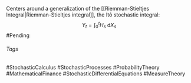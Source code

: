 Centers around a generalization of the [[Riemman-Stieltjes Integral|Riemman-Stieltjes integral]], the Itô stochastic integral:
$$
Y_t = \int_0^t H_s \text{ d}X_s
$$
#Pending 

###### Tags
#StochasticCalculus #StochasticProcesses #ProbabilityTheory #MathematicalFinance #StochasticDifferentialEquations #MeasureTheory